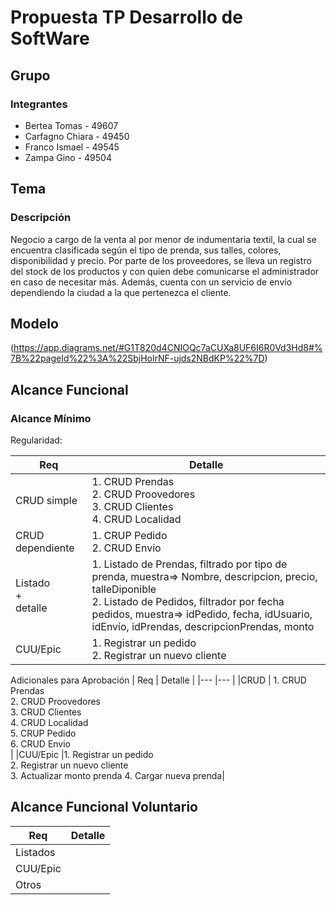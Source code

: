 # Propuesta TP Desarrollo de SoftWare

## Grupo

### Integrantes 
-  Bertea Tomas - 49607
-  Carfagno Chiara - 49450
-  Franco  Ismael - 49545
-  Zampa Gino - 49504 

## Tema 
### Descripción
Negocio a cargo de la venta al por menor de indumentaria textil, la cual se encuentra clasificada según el tipo de prenda, sus talles, colores, disponibilidad y precio. Por parte de los proveedores, se lleva un registro del stock de los productos y con quien debe comunicarse el administrador en caso de necesitar más. Además, cuenta con un servicio de envío dependiendo la ciudad a la que pertenezca el cliente.

## Modelo 
(https://app.diagrams.net/#G1T820d4CNIOQc7aCUXa8UF6I6R0Vd3Hd8#%7B%22pageId%22%3A%22SbjHolrNF-ujds2NBdKP%22%7D)

## Alcance Funcional
### Alcance Mínimo 
Regularidad:

|  Req               |    Detalle     |
|---                 |---       |
| CRUD simple        | 1. CRUD Prendas <br> 2. CRUD Proovedores <br> 3. CRUD Clientes <br> 4. CRUD Localidad|
| CRUD dependiente   | 1. CRUP Pedido <br> 2. CRUD Envio|
| Listado <br> + <br> detalle  |1. Listado de Prendas, filtrado por tipo de prenda, muestra=> Nombre, descripcion, precio, talleDiponible <br> 2. Listado de Pedidos, filtrador por fecha pedidos, muestra=> idPedido, fecha, idUsuario, idEnvío, idPrendas, descripcionPrendas, monto|
| CUU/Epic           |1. Registrar un pedido <br> 2. Registrar un nuevo cliente|

Adicionales para Aprobación
|  Req               |    Detalle     |
|---                 |---       |
|CRUD                | 1. CRUD Prendas <br> 2. CRUD Proovedores <br> 3. CRUD Clientes <br> 4. CRUD Localidad <br> 5. CRUP Pedido <br> 6. CRUD Envio <br> |
|CUU/Epic            |1. Registrar un pedido <br> 2. Registrar un nuevo cliente <br> 3. Actualizar monto prenda 4. Cargar nueva prenda|

## Alcance Funcional Voluntario
|  Req               |    Detalle     |
|---                 |---       |
|Listados            ||
|CUU/Epic            ||
|Otros               ||
